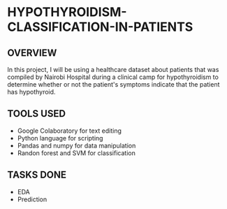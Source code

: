 # HYPOTHYROIDISM-CLASSIFICATION-IN-PATIENTS

## OVERVIEW
In this project, I will be using a healthcare dataset about patients that was compiled by Nairobi Hospital during a clinical camp for hypothyroidism to determine whether or not the patient's symptoms indicate that the patient has hypothyroid. 

## TOOLS USED
- Google Colaboratory for text editing
- Python language for scripting
- Pandas and numpy for data manipulation
- Randon forest and SVM for classification

## TASKS DONE
- EDA
- Prediction
